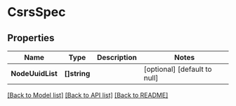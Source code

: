 # CsrsSpec

## Properties
Name | Type | Description | Notes
------------ | ------------- | ------------- | -------------
**NodeUuidList** | **[]string** |  | [optional] [default to null]

[[Back to Model list]](../README.md#documentation-for-models) [[Back to API list]](../README.md#documentation-for-api-endpoints) [[Back to README]](../README.md)



